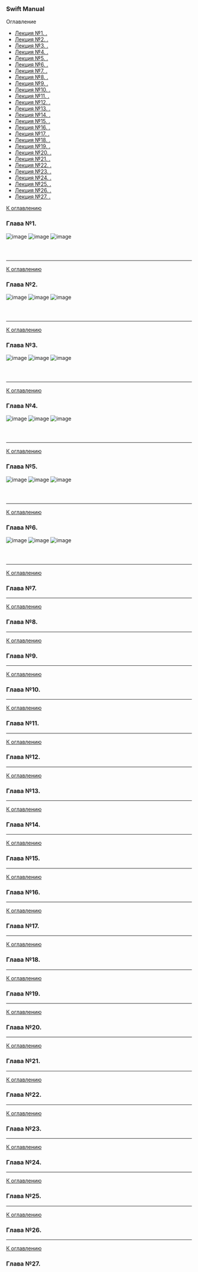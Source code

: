 ### Swift Manual

<a id="contents" />Оглавление

- [Лекция №1. . ](#chapter1)
- [Лекция №2. . ](#chapter2)
- [Лекция №3. . ](#chapter3)
- [Лекция №4. . ](#chapter4)
- [Лекция №5. . ](#chapter5)
- [Лекция №6. . ](#chapter6)
- [Лекция №7. . ](#chapter7)
- [Лекция №8. . ](#chapter8)
- [Лекция №9. . ](#chapter9)
- [Лекция №10. . ](#chapter10)
- [Лекция №11. . ](#chapter11)
- [Лекция №12. . ](#chapter12)
- [Лекция №13. . ](#chapter13)
- [Лекция №14. . ](#chapter14)
- [Лекция №15. . ](#chapter15)
- [Лекция №16. . ](#chapter16)
- [Лекция №17. . ](#chapter17)
- [Лекция №18. . ](#chapter18)
- [Лекция №19. . ](#chapter19)
- [Лекция №20. . ](#chapter20)
- [Лекция №21. . ](#chapter21)
- [Лекция №22. . ](#chapter22)
- [Лекция №23. . ](#chapter23)
- [Лекция №24. . ](#chapter24)
- [Лекция №25. . ](#chapter25)
- [Лекция №26. . ](#chapter26)
- [Лекция №27. . ](#chapter27)

[К оглавлению](#contents)
###  <a id="chapter1" /> Глава №1. 

<img alt="image" src="images/name.jpg"/>

<img alt="image" src="images/name.jpg"/>

<img alt="image" src="images/name.jpg"/>

```swift

```

```swift

```

```swift

```

---
[К оглавлению](#contents)
###  <a id="chapter2" /> Глава №2. 


<img alt="image" src="images/name.jpg"/>

<img alt="image" src="images/name.jpg"/>

<img alt="image" src="images/name.jpg"/>

```swift

```

```swift

```

```swift

```

---
[К оглавлению](#contents)
###  <a id="chapter3" /> Глава №3. 


<img alt="image" src="images/name.jpg"/>

<img alt="image" src="images/name.jpg"/>

<img alt="image" src="images/name.jpg"/>

```swift

```

```swift

```

```swift

```

---
[К оглавлению](#contents)
###  <a id="chapter4" /> Глава №4. 


<img alt="image" src="images/name.jpg"/>

<img alt="image" src="images/name.jpg"/>

<img alt="image" src="images/name.jpg"/>

```swift

```

```swift

```

```swift

```

---
[К оглавлению](#contents)
###  <a id="chapter5" /> Глава №5. 


<img alt="image" src="images/name.jpg"/>

<img alt="image" src="images/name.jpg"/>

<img alt="image" src="images/name.jpg"/>

```swift

```

```swift

```

```swift

```

---
[К оглавлению](#contents)
###  <a id="chapter6" /> Глава №6. 


<img alt="image" src="images/name.jpg"/>

<img alt="image" src="images/name.jpg"/>

<img alt="image" src="images/name.jpg"/>

```swift

```

```swift

```

```swift

```

---
[К оглавлению](#contents)
###  <a id="chapter7" /> Глава №7. 



---
[К оглавлению](#contents)
###  <a id="chapter8" /> Глава №8. 



---
[К оглавлению](#contents)
###  <a id="chapter9" /> Глава №9. 



---
[К оглавлению](#contents)
###  <a id="chapter10" /> Глава №10. 



---
[К оглавлению](#contents)
###  <a id="chapter11" /> Глава №11. 



---
[К оглавлению](#contents)
###  <a id="chapter12" /> Глава №12. 



---
[К оглавлению](#contents)
###  <a id="chapter13" /> Глава №13. 



---
[К оглавлению](#contents)
###  <a id="chapter14" /> Глава №14. 



---
[К оглавлению](#contents)
###  <a id="chapter15" /> Глава №15. 



---
[К оглавлению](#contents)
###  <a id="chapter16" /> Глава №16. 



---
[К оглавлению](#contents)
###  <a id="chapter17" /> Глава №17. 



---
[К оглавлению](#contents)
###  <a id="chapter18" /> Глава №18. 



---
[К оглавлению](#contents)
###  <a id="chapter19" /> Глава №19. 



---
[К оглавлению](#contents)
###  <a id="chapter20" /> Глава №20. 



---
[К оглавлению](#contents)
###  <a id="chapter21" /> Глава №21. 



---
[К оглавлению](#contents)
###  <a id="chapter22" /> Глава №22. 



---
[К оглавлению](#contents)
###  <a id="chapter23" /> Глава №23. 



---
[К оглавлению](#contents)
###  <a id="chapter24" /> Глава №24. 



---
[К оглавлению](#contents)
###  <a id="chapter25" /> Глава №25. 



---
[К оглавлению](#contents)
###  <a id="chapter26" /> Глава №26. 



---
[К оглавлению](#contents)
###  <a id="chapter27" /> Глава №27. 


